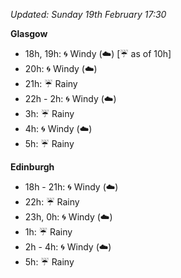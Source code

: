 *Updated: Sunday 19th February 17:30*

**Glasgow**

* 18h, 19h: :cyclone: Windy (:cloud:) [:umbrella: as of 10h]
* 20h: :cyclone: Windy (:cloud:)
* 21h: :umbrella: Rainy
* 22h - 2h: :cyclone: Windy (:cloud:)
* 3h: :umbrella: Rainy
* 4h: :cyclone: Windy (:cloud:)
* 5h: :umbrella: Rainy

**Edinburgh**

* 18h - 21h: :cyclone: Windy (:cloud:)
* 22h: :umbrella: Rainy
* 23h, 0h: :cyclone: Windy (:cloud:)
* 1h: :umbrella: Rainy
* 2h - 4h: :cyclone: Windy (:cloud:)
* 5h: :umbrella: Rainy
